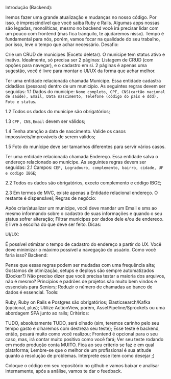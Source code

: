 Introdução (Backend):

Iremos fazer uma grande atualização e mudanças no nosso código. Por isso, é imprescindível que você saiba Ruby e Rails. Algumas apps nossas são legadas, monolíticas, mesmo no backend você irá precisar lidar com um pouco com frontend (mas fica tranquilo, te ajudaremos nisso).
Tempo é fundamental para nós, porém, vamos focar na qualidade do seu trabalho, por isso, leve o tempo que achar necessário.
Desafio:

Crie um CRUD de municipes (Exceto deletar). O municipe tem status ativo e inativo. Idealmente, só precisa ser 2 páginas: Listagem de CRUD (com opções para navegar), e o cadastro em si. 2 páginas é apenas uma sugestão, você é livre para montar o UI/UX da forma que achar melhor.

Ter uma entidade relacionada chamada Munícipe. Essa entidade cadastra cidadãos (pessoas) dentro de um município. As seguintes regras devem ser seguidas:
1.1 Dados do munícipe: `Nome completo, CPF, CNS(cartão nacional de saúde), Email, Data nascimento, Telefone (código do pais e ddd), Foto e status`.

1.2 Todos os dados do munícipe são obrigatórios;

1.3 `CPF, CNS,Email` devem ser válidos;

1.4 Tenha atenção a data de nascimento. Valide os casos impossíveis/improváveis de serem válidos;

1.5 Foto do munícipe deve ser tamanhos diferentes para servir vários casos.

Ter uma entidade relacionada chamada Endereço. Essa entidade salva o endereço relacionado ao municipe. As seguintes regras devem ser seguidas:
2.1 Campos: `CEP, Logradouro, complemento, bairro, cidade, UF e codigo IBGE`;

2.2 Todos os dados são obrigatórios, exceto complemento e código IBGE;

2.3 Em termos de MVC, existe apenas a Entidade relacional endereço. O restante é dispensável;
Regras de negócio:

Após criar/atualizar um municipe, você deve mandar um Email e sms ao mesmo informando sobre o cadastro de suas informações e quando o seu status sofrer alteração;
Filtrar municipes por dados dele e/ou de endereco. É livre a escolha do que deve ser feito.
Dicas:

UI/UX:

É possível otimizar o tempo de cadastro do endereço a partir do UX.
Você deve minimizar o máximo possível a navegação do usuário. Como você faria isso?
Backend:

Pense que essas regras podem ser mudadas com uma frequência alta;
Gostamos de otimização, setups e deploys são sempre automatizados (Docker?)
Não preciso dizer que você precisa testar a maioria dos arquivos, não é mesmo?
Princípios e padrões de projetos são muito bem vindos e essenciais para Seniors;
Reduzir o número de chamadas ao banco de dados é essencial.
Tools:

Ruby, Ruby on Rails e Postgres são obrigatórios;
Elasticsearch/Kafka (opcional, plus);
Utilize ActionView, porém, AssetPipeline/Sprockets ou uma abordagem SPA junto ao rails;
Critérios:

TUDO, absolutamente TUDO, será olhado (sim, teremos carinho pelo seu tempo gasto e olharemos com destreza seu teste);
Esse teste é backend, então, pesará muito como você realizou;
Frontend é opcional para o seu caso, mas, irá contar muito positivo como você fará;
Ver seu teste rodando em modo produção conta MUITO. Fica ao seu criterio se faz e em qual plataforma;
Lembre-se que o melhor de um profissional é sua atitude quanto a resolução de problemas. Interprete esse item como desejar ;)

Coloque o código em seu repositório no github e vamos baixar e analisar internamente, após a anãlise, vamos te dar o feedback.
